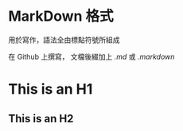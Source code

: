# MarkDown 格式

用於寫作，語法全由標點符號所組成

在 Github 上撰寫， 文檔後綴加上 *.md* 或 *.markdown*

# This is an H1

## This is an H2
